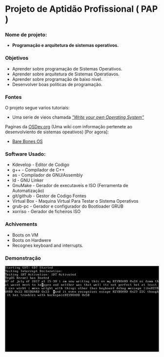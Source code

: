 # Projeto de Aptidão Profissional ( PAP )

### Nome de projeto:
* **Programação e arquitetura de sistemas operativos.**
### Objetivos
* Aprender sobre programação de Sistemas Operativos.
* Aprender sobre arquitetura de Sistemas Operatiavos.
* Aprender sobre programação de baixo nivel.
* Desenvolver boas politicas de programação.

### Fontes
O projeto segue varios tutoriais:
* Uma serie de vieos chamada [*"Write your own Operating System"*](https://www.youtube.com/playlist?list=PLHh55M_Kq4OApWScZyPl5HhgsTJS9MZ6M)

Paginas da [OSDev.org](http://wiki.osdev.org/Main_Page) (Uma wiki com informação pertenete ao desenvolviento de sistemas opeativos) [Por agora]:
* [Bare Bones OS](http://wiki.osdev.org/Bare_Bones)

### Software Usado:
* Kdevelop - Editor de Codigo
* g++ - Compilador de C++
* as - Compilador de GNU/Assembly
* ld - GNU Linker
* GnuMake - Gerador de executaveis e ISO (Ferramenta de Automatização)
* git/github - Gestor de Codigo Fontes
* Virtual Box - Maquina Virtual Para Testar o Sistema Operativos
* grub-pc - Gerador e configurador do Bootloader GRUB
* xorriso - Gerador de ficheiros ISO

### Achivements
* Boots on VM
* Boots on Hardwere
* Recognes keyboard and interrupts.

### Demonstração
![img](https://github.com/Muttsuri/TryOS/blob/master/not-code/TryOS-Showoff.png)
